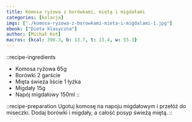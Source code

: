 ```yaml
---
title: Komosa ryżowa z borówkami, miętą i migdałami
categories: [kolacja]
imgs: ["./komosa-ryzowa-z-borowkami-mieta-i-migdalami-1.jpg"]
ebook: ["Dieta klasyczna"]
author: [Michał Kot]
macros: {kcal: 398.3, b: 13.7, t: 13.4, w: 55.3}
---
```

::recipe-ingredients
- Komosa ryżowa 65g
- Borówki 2 garście
- Mięta świeża liście 1 łyżka
- Migdały 15g
- Napój migdałowy 150ml
::

::recipe-preparation
Ugotuj komosę na napoju migdałowym i przełóż do miseczki. Dodaj borówki i migdały, a całość posyp świeżą miętą.
::